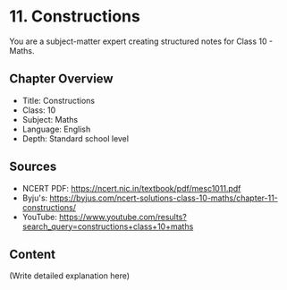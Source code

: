 # 11. Constructions

You are a subject-matter expert creating structured notes for Class 10 - Maths.

## Chapter Overview
- Title: Constructions
- Class: 10
- Subject: Maths
- Language: English
- Depth: Standard school level

## Sources
- NCERT PDF: https://ncert.nic.in/textbook/pdf/mesc1011.pdf
- Byju's: https://byjus.com/ncert-solutions-class-10-maths/chapter-11-constructions/
- YouTube: https://www.youtube.com/results?search_query=constructions+class+10+maths

## Content
(Write detailed explanation here)
